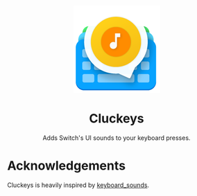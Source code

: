 ﻿<p align="center"><img src="./logo.png" alt="Cluckeys"></p>
<h1 align="center">Cluckeys</h1>
<p align="center">Adds Switch's UI sounds to your keyboard presses.</p>

# Acknowledgements

Cluckeys is heavily inspired by [keyboard_sounds](https://github.com/LiaoBill/keyboard_sounds).